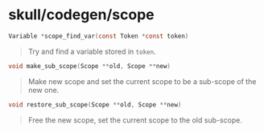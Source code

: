 # skull/codegen/scope

```c
Variable *scope_find_var(const Token *const token)
```

> Try and find a variable stored in `token`.

```c
void make_sub_scope(Scope **old, Scope **new)
```

> Make new scope and set the current scope to be a sub-scope of the new one.

```c
void restore_sub_scope(Scope **old, Scope **new)
```

> Free the new scope, set the current scope to the old sub-scope.

